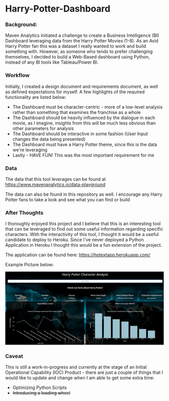 # Harry-Potter-Dashboard

### **Background:** 

Maven Analytics initiated a challenge to create a Business Intelligence (BI) Dashboard leveraging data from the Harry Potter Movies (1-8). As an Avid Harry Potter fan this was a dataset I really wanted to work and build something with. However, as someone who tends to prefer challenging themselves, I decided to build a Web-Based dashboard using Python, instead of any BI tools like Tableau/Power BI.

### **Workflow**

Initially, I created a design document and requirements document, as well as defined expectations for myself. A few highlights of the required functionality are listed below:
* The Dashboard must be character-centric - more of a low-level analysis rather than something that examines the franchise as a whole
* The Dashboard should be heavily influenced by the dialogue in each movie, as I imagine, insights from this will be much less obvious than other parameters for analysis
* The Dashboard should be interactive in some fashion (User Input changes the data being presented)
* The Dashboard must have a Harry Potter theme, since this is the data we're leveraging
* Lastly - HAVE FUN! This was the most important requirement for me

### **Data** 

The data that this tool leverages can be found at https://www.mavenanalytics.io/data-playground

The data can also be found in this repository as well. I encourage any Harry Potter fans to take a look and see what you can find or build

### **After Thoughts** 

I thoroughly enjoyed this project and I believe that this is an interesting tool that can be leveraged to find out some useful information regarding specific characters. With the interactivity of this tool, I thought it would be a useful candidate to deploy to Heroku. Since I've never deployed a Python Application in Heroku I thought this would be a fun extension of the project.

The application can be found here: https://hptextapp.herokuapp.com/

Example Picture below:

![alt text](https://github.com/WillieJJR/hpApplication/blob/master/Screenshot%202022-01-29%20160446.png)

### **Caveat**

This is still a work-in-progress and currently at the stage of an Initial Operational Capability (IOC) Product - there are just a couple of things that I would like to update and change when I am able to get some extra time:
* Optimizing Python Scripts
* <del>Introducing a loading wheel<del>



